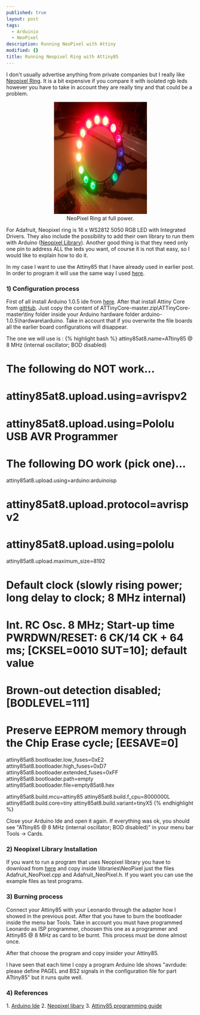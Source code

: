 ```yaml
---
published: true
layout: post
tags: 
  - Arduinio
  - NeoPixel
description: Running NeoPixel with Attiny
modified: {}
title: Running Neopixel Ring with Attiny85
---
```



I don't usually advertise anything from private companies but I really like <a href="http://www.adafruit.com/products/1463#Distributors" target="_blank">Neopixel Ring</a>. It is a bit expensive if you compare it with isolated rgb leds however you have to take in account they are really tiny and that could be a problem.

<center><figure><a href="/images/NeoPixel-Ring.jpg" alt="leo_attiny851"><img src="/images/NeoPixel-Ring.jpg" width="249" height="300"></a><figcaption>NeoPixel Ring at full power.</figcaption></figure></center>

<!-- more -->

For Adafruit, Neopixel ring is 16 x WS2812 5050 RGB LED with Integrated Drivers. They also include the possibility to add their own library to run them with Arduino (<a href="https://github.com/adafruit/Adafruit_NeoPixel">Neopixel Library</a>). Another good thing is that they need only one pin to address ALL the leds you want, of course it is not that easy, so I would like to explain how to do it.

In my case I want to use the Attiny85 that I have already used in earlier post. In order to program it will use the same way I used <a href="/The-powerful-Attiny-Arduino/" target="_blank">here</a>.
<h3>1) Configuration process</h3>
First of all install Arduino 1.0.5 ide from <a href="http://arduino.cc/en/Main/Software#toc2" target="_blank">here</a>.
After that install Attiny Core from <a href="https://github.com/TCWORLD/ATTinyCore" target="_blank">gitHub</a>. Just copy the content of ATTinyCore-master.zip\ATTinyCore-master\tiny folder inside your Arduino hardware folder arduino-1.0.5\hardware\arduino. Take in account that if you overwrite the file boards all the earlier board configurations will disappear.

The one we will use is :
{% highlight bash %}
attiny85at8.name=ATtiny85 @ 8 MHz  (internal oscillator; BOD disabled)

# The following do NOT work...
# attiny85at8.upload.using=avrispv2
# attiny85at8.upload.using=Pololu USB AVR Programmer

# The following DO work (pick one)...
attiny85at8.upload.using=arduino:arduinoisp
# attiny85at8.upload.protocol=avrispv2
# attiny85at8.upload.using=pololu

attiny85at8.upload.maximum_size=8192

# Default clock (slowly rising power; long delay to clock; 8 MHz internal)
# Int. RC Osc. 8 MHz; Start-up time PWRDWN/RESET: 6 CK/14 CK + 64 ms; [CKSEL=0010 SUT=10]; default value
# Brown-out detection disabled; [BODLEVEL=111]
# Preserve EEPROM memory through the Chip Erase cycle; [EESAVE=0]

attiny85at8.bootloader.low_fuses=0xE2
attiny85at8.bootloader.high_fuses=0xD7
attiny85at8.bootloader.extended_fuses=0xFF
attiny85at8.bootloader.path=empty
attiny85at8.bootloader.file=empty85at8.hex

attiny85at8.build.mcu=attiny85
attiny85at8.build.f_cpu=8000000L
attiny85at8.build.core=tiny
attiny85at8.build.variant=tinyX5</pre>
{% endhighlight %}

Close your Arduino Ide and open it again. If everything was ok, you should see "ATtiny85 @ 8 MHz (internal oscillator; BOD disabled)" in your menu bar Tools -&gt; Cards.
<h3>2) Neopixel Library Installation</h3>
If you want to run a program that uses Neopixel library you have to download from <a href="https://github.com/adafruit/Adafruit_NeoPixel" target="_blank">here</a> and copy inside \libraries\NeoPixel just the files Adafruit_NeoPixel.cpp and Adafruit_NeoPixel.h. If you want you can use the example files as test programs.
<h3>3) Burning process</h3>
Connect your Attiny85 with your Leonardo through the adapter how I showed in the previous post. After that you have to burn the bootloader inside the menu bar Tools. Take in account you must have programmed Leonardo as ISP programmer, choosen this one as a programmer and Attiny85 @ 8 MHz as card to be burnt. This process must be done almost once.

After that choose the program and copy insider your Attiny85.

I have seen that each time I copy a program Arduino Ide shows "avrdude: please define PAGEL and BS2 signals in the configuration file for part ATtiny85" but it runs quite well.
<h3>4) References</h3>
1. <a href="http://arduino.cc/en/Main/Software#toc2" target="_blank">Arduino Ide</a>
2. <a href="https://github.com/adafruit/Adafruit_NeoPixel" target="_blank">Neopixel libary</a>
3. <a href="http://www.correderajorge.es/the-powerful-attiny-arduino/" target="_blank">Attiny85 programming guide</a>

